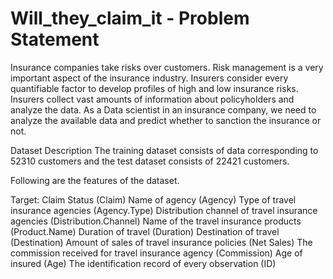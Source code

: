 # Will_they_claim_it - Problem Statement

Insurance companies take risks over customers. Risk management is a very important aspect of the insurance industry. Insurers consider every quantifiable factor to develop profiles of high and low insurance risks. Insurers collect vast amounts of information about policyholders and analyze the data. As a Data scientist in an insurance company, we need to analyze the available data and predict whether to sanction the insurance or not.

Dataset Description
        The training dataset consists of data corresponding to 52310 customers and the test dataset consists of 22421 customers.
        
        

Following are the features of the dataset.

Target: Claim Status (Claim)
Name of agency (Agency)
Type of travel insurance agencies (Agency.Type)
Distribution channel of travel insurance agencies (Distribution.Channel)
Name of the travel insurance products (Product.Name)
Duration of travel (Duration)
Destination of travel (Destination)
Amount of sales of travel insurance policies (Net Sales)
The commission received for travel insurance agency (Commission)
Age of insured (Age)
The identification record of every observation (ID)


